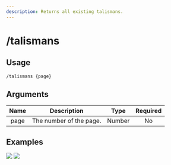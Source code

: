 ```yaml
---
description: Returns all existing talismans.
---
```


# /talismans

## Usage

```
/talismans {page}
```

## Arguments

| Name | Description             | Type   | Required |
| :--: | :---------------------: | :----: | :------: |
| page | The number of the page. | Number | No       |

## Examples

![](https://github.com/xNickyDev/Forkman/assets/111157596/af4890c7-2662-48f3-bea4-e1fb8f76c940)
![](https://github.com/xNickyDev/Forkman/assets/111157596/4f37b040-c893-4d90-8779-fade701acaf3)